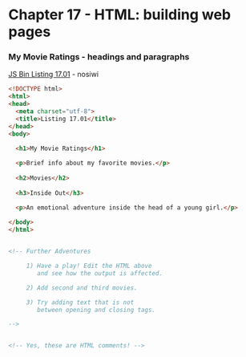 # Chapter 17 - HTML: building web pages

### My Movie Ratings - headings and paragraphs
[JS Bin Listing 17.01](http://jsbin.com/nosiwi/edit?html,output) - nosiwi 
```HTML
<!DOCTYPE html>
<html>
<head>
  <meta charset="utf-8">
  <title>Listing 17.01</title>
</head>
<body>

  <h1>My Movie Ratings</h1>
  
  <p>Brief info about my favorite movies.</p>
  
  <h2>Movies</h2>
  
  <h3>Inside Out</h3>

  <p>An emotional adventure inside the head of a young girl.</p>
 
</body>
</html>


<!-- Further Adventures

     1) Have a play! Edit the HTML above
        and see how the output is affected.

     2) Add second and third movies.

     3) Try adding text that is not
        between opening and closing tags.

-->


<!-- Yes, these are HTML comments! -->
```


